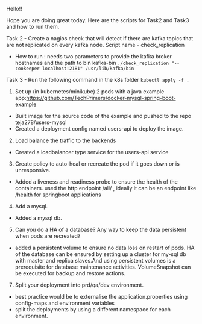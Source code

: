 Hello!!

Hope you are doing great today. 
Here are the scripts for Task2 and Task3 and how to run them.

Task 2 - Create a nagios check that will detect if there are kafka topics that are not replicated on every kafka node. 
Script name - check_replication
- How to run : needs two parameters to provide the kafka broker hostnames and the path to bin kafka-bin
`./check_replication "--zookeeper localhost:2181" /usr/lib/kafka/bin`

Task 3 - Run the following command in the k8s folder
`kubectl apply -f .`
 1.  Set up (in kubernetes/minikube) 2 pods with a java example app:https://github.com/TechPrimers/docker-mysql-spring-boot-example
 - Built image for the source code of the example and pushed to the repo teja278/users-mysql 
 - Created a deployment config named users-api to deploy the image.
 
 2.  Load balance the traffic to the backends
 - Created a loadbalancer type service for the users-api service
 
 3. Create policy to auto-heal or recreate the pod if it goes down or is unresponsive.
 - Added a liveness and readiness probe to ensure the health of the containers. used the http endpoint /all/ , ideally it can be an endpoint like /health for springboot applications
  
 4. Add a mysql.
 - Added a mysql db. 
 
 5. Can you do a HA of a database? Any way to keep the data persistent when pods are recreated?
 - added a persistent volume to ensure no data loss on restart of pods. 
 HA of the database can be ensured by setting up a cluster for my-sql db with master and replica slaves.And using persistent volumes is a prerequisite for database maintenance activities. 
 VolumeSnapshot can be executed for backup and restore actions. 
 
 7. Split your deployment into prd/qa/dev environment.
- best practice would be to externalise the application.properties using config-maps and environment variables
- split the deployments by using a different namespace for each environment.